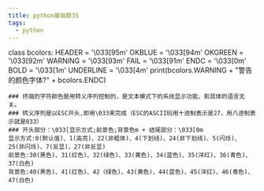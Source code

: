 ```yaml
---
title: python基础题35
tags:
  - python
---
```

class bcolors:
    HEADER = '\033[95m'
    OKBLUE = '\033[94m'
    OKGREEN = '\033[92m'
    WARNING = '\033[93m'
    FAIL = '\033[91m'
    ENDC = '\033[0m'
    BOLD = '\033[1m'
    UNDERLINE = '\033[4m'
print(bcolors.WARNING + "警告的颜色字体?" + bcolors.ENDC)
```
### 终端的字符颜色是用转义序列控制的，是文本模式下的系统显示功能，和具体的语言无关。
### 转义序列是以ESC开头,即用\033来完成（ESC的ASCII码用十进制表示是27，用八进制表示就是033）
### 开头部分：\033[显示方式;前景色;背景色m + 结尾部分：\033[0m
显示方式:0(默认值)、1(高亮)、22(非粗体)、4(下划线)、24(非下划线)、5(闪烁)、25(非闪烁)、7(反显)、27(非反显)
前景色:30(黑色)、31(红色)、32(绿色)、33(黄色)、34(蓝色)、35(洋红)、36(青色)、37(白色)
背景色:40(黑色)、41(红色)、42（绿色)、43(黄色)、44(蓝色)、45(洋红)、46(青色)、47(白色)
